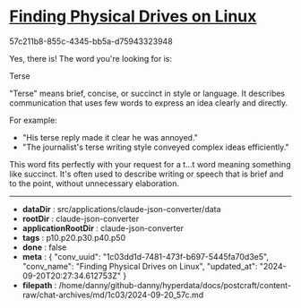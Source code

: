 # [Finding Physical Drives on Linux](https://claude.ai/chat/1c03dd1d-7481-473f-b697-5445fa70d3e5)

57c211b8-855c-4345-bb5a-d75943323948

 Yes, there is! The word you're looking for is:

Terse

"Terse" means brief, concise, or succinct in style or language. It describes communication that uses few words to express an idea clearly and directly.

For example:
- "His terse reply made it clear he was annoyed."
- "The journalist's terse writing style conveyed complex ideas efficiently."

This word fits perfectly with your request for a t...t word meaning something like succinct. It's often used to describe writing or speech that is brief and to the point, without unnecessary elaboration.

---

* **dataDir** : src/applications/claude-json-converter/data
* **rootDir** : claude-json-converter
* **applicationRootDir** : claude-json-converter
* **tags** : p10.p20.p30.p40.p50
* **done** : false
* **meta** : {
  "conv_uuid": "1c03dd1d-7481-473f-b697-5445fa70d3e5",
  "conv_name": "Finding Physical Drives on Linux",
  "updated_at": "2024-09-20T20:27:34.612753Z"
}
* **filepath** : /home/danny/github-danny/hyperdata/docs/postcraft/content-raw/chat-archives/md/1c03/2024-09-20_57c.md